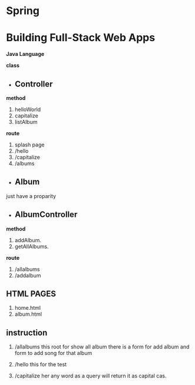 # Spring

# Building Full-Stack Web Apps

**Java Language**

**class**

* ## Controller

**method**
1. helloWorld
2. capitalize
3. listAlbum

**route**

1. splash page
2. /hello
3. /capitalize
4. /albums

* ## Album
just have a proparity

* ## AlbumController
**method**

1. addAlbum.
2. getAllAlbums.


**route**

1. /allalbums
2. /addalbum

## HTML PAGES
1. home.html
2. album.html

## instruction
1. /allalbums
this root for show all album
there is a form for add album
and form to add song for that album

 2. /hello
this for the test
3. /capitalize
her any word as a query will return it as capital cas.